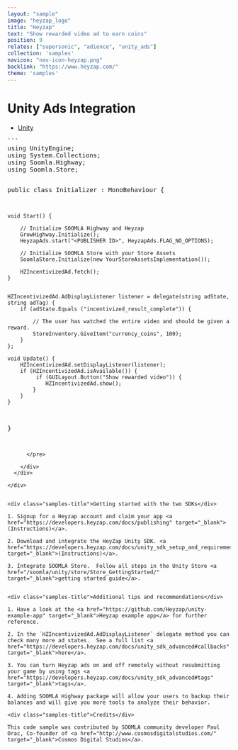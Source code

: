 ```yaml
---
layout: "sample"
image: "heyzap_logo"
title: "Heyzap"
text: "Show rewarded video ad to earn coins"
position: 9
relates: ["supersonic", "adience", "unity_ads"]
collection: 'samples'
navicon: "nav-icon-heyzap.png"
backlink: "https://www.heyzap.com/"
theme: 'samples'
---
```


# Unity Ads Integration

<div>

  <!-- Nav tabs -->
  <ul class="nav nav-tabs nav-tabs-use-case-code sample-tabs" role="tablist">
    <li role="presentation" class="active"><a href="#sample-unity" aria-controls="unity" role="tab" data-toggle="tab">Unity</a></li>
  </ul>

  <!-- Tab panes -->
  <div class="tab-content tab-content-use-case-code">
    <div role="tabpanel" class="tab-pane active" id="sample-unity">
      <pre>
```
using UnityEngine;
using System.Collections;
using Soomla.Highway;
using Soomla.Store;

public class Initializer : MonoBehaviour {

	void Start() {

		// Initialize SOOMLA Highway and Heyzap
		GrowHighway.Initialize();
		HeyzapAds.start("<PUBLISHER ID>", HeyzapAds.FLAG_NO_OPTIONS);

		// Initialize SOOMLA Store with your Store Assets
		SoomlaStore.Initialize(new YourStoreAssetsImplementation());

		HZIncentivizedAd.fetch();
	}


	HZIncentivizedAd.AdDisplayListener listener = delegate(string adState, string adTag) {
		if (adState.Equals ("incentivized_result_complete")) {

			// The user has watched the entire video and should be given a reward.
			StoreInventory.GiveItem("currency_coins", 100);
		}
	};

	void Update() {
		HZIncentivizedAd.setDisplayListener(listener);
		if (HZIncentivizedAd.isAvailable()) {
			 if (GUILayout.Button("Show rewarded video")) {
			 	HZIncentivizedAd.show();
		 	}
		}
	}
}
```
      </pre>

    </div>
  </div>

</div>


<div class="samples-title">Getting started with the two SDKs</div>

1. Signup for a Heyzap account and claim your app <a href="https://developers.heyzap.com/docs/publishing" target="_blank">(Instructions)</a>.

2. Download and integrate the HeyZap Unity SDK. <a href="https://developers.heyzap.com/docs/unity_sdk_setup_and_requirements" target="_blank">(Instructions)</a>.

3. Integrate SOOMLA Store.  Follow all steps in the Unity Store <a href="/soomla/unity/store/Store_GettingStarted/" target="_blank">getting started guide</a>.


<div class="samples-title">Additional tips and recommendations</div>

1. Have a look at the <a href="https://github.com/Heyzap/unity-example-app" target="_blank">Heyzap example app</a> for further reference.

2. In the `HZIncentivizedAd.AdDisplayListener` delegate method you can check many more ad states.  See a full list <a href="https://developers.heyzap.com/docs/unity_sdk_advanced#callbacks" target="_blank">here</a>.

3. You can turn Heyzap ads on and off remotely without resubmitting your game by using tags <a href="https://developers.heyzap.com/docs/unity_sdk_advanced#tags" target="_blank">tags</a>.

4. Adding SOOMLA Highway package will allow your users to backup their balances and will give you more tools to analyze their behavior.

<div class="samples-title">Credits</div>

This code sample was contributed by SOOMLA community developer Paul Orac, Co-founder of <a href="http://www.cosmosdigitalstudios.com/" target="_blank">Cosmos Digital Studios</a>.
